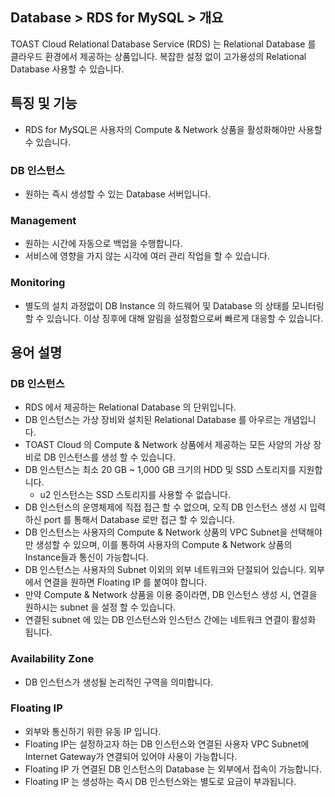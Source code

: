 ## Database > RDS for MySQL > 개요

TOAST Cloud Relational Database Service (RDS) 는 Relational Database 를 클라우드 환경에서 제공하는 상품입니다.
복잡한 설정 없이 고가용성의 Relational Database 사용할 수 있습니다.

## 특징 및 기능 

* RDS for MySQL은 사용자의 Compute & Network 상품을 활성화해야만 사용할 수 있습니다.

### DB 인스턴스

* 원하는 즉시 생성할 수 있는 Database 서버입니다.

### Management

* 원하는 시간에 자동으로 백업을 수행합니다.
* 서비스에 영향을 가지 않는 시각에 여러 관리 작업을 할 수 있습니다.

### Monitoring

* 별도의 설치 과정없이 DB Instance 의 하드웨어 및 Database 의 상태를 모니터링할 수 있습니다. 이상 징후에 대해 알림을 설정함으로써 빠르게 대응할 수 있습니다.

## 용어 설명

### DB 인스턴스

* RDS 에서 제공하는 Relational Database 의 단위입니다.
* DB 인스턴스는 가상 장비와 설치된 Relational Database 를 아우르는 개념입니다.
* TOAST Cloud 의 Compute & Network 상품에서 제공하는 모든 사양의 가상 장비로 DB 인스턴스를 생성 할 수 있습니다.
* DB 인스턴스는 최소 20 GB ~ 1,000 GB 크기의 HDD 및 SSD 스토리지를 지원합니다.
  * u2 인스턴스는 SSD 스토리지를 사용할 수 없습니다.
* DB 인스턴스의 운영체제에 직접 접근 할 수 없으며, 오직 DB 인스턴스 생성 시 입력하신 port 를 통해서 Database 로만 접근 할 수 있습니다.
* DB 인스턴스는 사용자의 Compute & Network 상품의 VPC Subnet을 선택해야만 생성할 수 있으며, 이를 통하여 사용자의 Compute & Network 상품의 Instance들과 통신이 가능합니다.
* DB 인스턴스는 사용자의 Subnet 이외의 외부 네트워크와 단절되어 있습니다. 외부에서 연결을 원하면 Floating IP 를 붙여야 합니다.
* 만약 Compute & Network 상품을 이용 중이라면, DB 인스턴스 생성 시, 연결을 원하시는 subnet 을 설정 할 수 있습니다.
* 연결된 subnet 에 있는 DB 인스턴스와 인스턴스 간에는 네트워크 연결이 활성화 됩니다.

### Availability Zone

* DB 인스턴스가 생성될 논리적인 구역을 의미합니다.

### Floating IP

* 외부와 통신하기 위한 유동 IP 입니다.
* Floating IP는 설정하고자 하는 DB 인스턴스와 연결된 사용자 VPC Subnet에 Internet Gateway가 연결되어 있어야 사용이 가능합니다.
* Floating IP 가 연결된 DB 인스턴스의 Database 는 외부에서 접속이 가능합니다.
* Floating IP 는 생성하는 즉시 DB 인스턴스와는 별도로 요금이 부과됩니다.